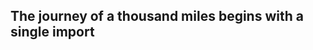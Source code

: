 ## The journey of a thousand miles begins with a single import

<!--
Welcome to My Journey
I am Ivy Jane Palinlin, a passionate and determined individual embarking on an exciting journey into the world of Python development. With a fresh foundation built through a comprehensive Python Essentials course, I'm committed to mastering the art of coding and leveraging the power of technology to solve real-world problems.

My path is fueled by a desire to learn, grow, and contribute to the open-source community. As I explore this new terrain, I am dedicated to pushing boundaries, embracing challenges, and continuously evolving as a developer.

Join me as I document my journey, share my projects, and collaborate with fellow innovators. The road ahead is full of potential, and I am eager to see where this path will lead.
